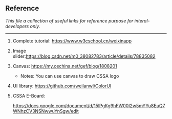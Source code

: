 ## Reference

*This file a collection of useful links for reference purpose for interal-developers only.*

---

1. Complete tutorial: https://www.w3cschool.cn/weixinapp

2. Image slider:https://blog.csdn.net/m0_38082783/article/details/78835082

3. Canvas: https://my.oschina.net/gef/blog/1808201

   - Notes: You can use canvas to draw CSSA logo
   
4. UI library: https://github.com/weilanwl/ColorUI

5. CSSA E-Board: 

   https://docs.google.com/document/d/15lPgKg9hFW00I2w5mYYu8EuQ7WNhzCV3NSNwwuYnSgw/edit
